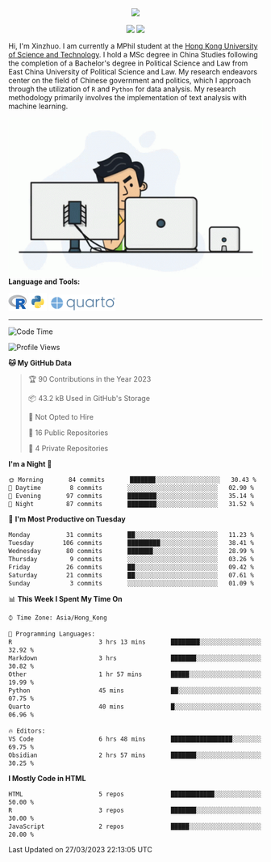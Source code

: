 <div align='center'>
<img src='https://readme-typing-svg.herokuapp.com?font=ubuntu&color=4d3900&center=true&lines=HKUST+Mphil+in+SOSC;Focus+on+China;Code+for+PoliSci'/>
</div>


<p align='center'>
<a href='mailto:carlh.stoner@gmail.com' target='_blank'>
        <img src='https://img.shields.io/badge/Gmail-D14836?style=for-the-badge&logo=gmail&logoColor=white'/></a>
 <a href='https://www.linkedin.com/in/xinzhuo-huang-5161011ba/' target='_blank'>
        <img src='https://img.shields.io/badge/linkedin%20-%230077B5.svg?&style=for-the-badge&logo=linkedin&logoColor=white'/>
    </a>
    </p>
    
Hi, I'm Xinzhuo. I am currently a MPhil student at the [Hong Kong University of Science and Technology](https://sosc.hkust.edu.hk/node/613). I hold a MSc degree in China Studies following the completion of a Bachelor's degree in Political Science and Law from East China University of Political Science and Law. My research endeavors center on the field of Chinese government and politics, which I approach through the utilization of `R` and `Python` for data analysis. My research methodology primarily involves the implementation of text analysis with machine learning.




<img align='right' src="https://github.com/xinzhuohkust/xinzhuohkust/blob/main/programmer.gif" width="590">




**Language and Tools:**  

<code><img height="36" src="https://raw.githubusercontent.com/github/explore/80688e429a7d4ef2fca1e82350fe8e3517d3494d/topics/r/r.png"></code>
<code><img height="36" src="https://raw.githubusercontent.com/github/explore/80688e429a7d4ef2fca1e82350fe8e3517d3494d/topics/python/python.png"></code>
<code><img height="32" src="https://github.com/quarto-dev/quarto-r/blob/main/man/figures/quarto.png"></code>

---
<!--START_SECTION:waka-->
![Code Time](http://img.shields.io/badge/Code%20Time-229%20hrs%2052%20mins-blue)

![Profile Views](http://img.shields.io/badge/Profile%20Views-22-blue)

**🐱 My GitHub Data** 

> 🏆 90 Contributions in the Year 2023
 > 
> 📦 43.2 kB Used in GitHub's Storage 
 > 
> 🚫 Not Opted to Hire
 > 
> 📜 16 Public Repositories 
 > 
> 🔑 4 Private Repositories  
 > 
**I'm a Night 🦉** 

```text
🌞 Morning       84 commits       ███████░░░░░░░░░░░░░░░░░░   30.43 % 
🌆 Daytime        8 commits       ░░░░░░░░░░░░░░░░░░░░░░░░░   02.90 % 
🌃 Evening       97 commits       ████████░░░░░░░░░░░░░░░░░   35.14 % 
🌙 Night         87 commits       ████████░░░░░░░░░░░░░░░░░   31.52 % 

```
📅 **I'm Most Productive on Tuesday** 

```text
Monday          31 commits       ██░░░░░░░░░░░░░░░░░░░░░░░   11.23 % 
Tuesday        106 commits       █████████░░░░░░░░░░░░░░░░   38.41 % 
Wednesday       80 commits       ███████░░░░░░░░░░░░░░░░░░   28.99 % 
Thursday         9 commits       ░░░░░░░░░░░░░░░░░░░░░░░░░   03.26 % 
Friday          26 commits       ██░░░░░░░░░░░░░░░░░░░░░░░   09.42 % 
Saturday        21 commits       ██░░░░░░░░░░░░░░░░░░░░░░░   07.61 % 
Sunday           3 commits       ░░░░░░░░░░░░░░░░░░░░░░░░░   01.09 % 

```


📊 **This Week I Spent My Time On** 

```text
⌚︎ Time Zone: Asia/Hong_Kong

💬 Programming Languages: 
R                        3 hrs 13 mins       ████████░░░░░░░░░░░░░░░░░   32.92 % 
Markdown                 3 hrs               ███████░░░░░░░░░░░░░░░░░░   30.82 % 
Other                    1 hr 57 mins        █████░░░░░░░░░░░░░░░░░░░░   19.99 % 
Python                   45 mins             ██░░░░░░░░░░░░░░░░░░░░░░░   07.75 % 
Quarto                   40 mins             █░░░░░░░░░░░░░░░░░░░░░░░░   06.96 % 

🔥 Editors: 
VS Code                  6 hrs 48 mins       █████████████████░░░░░░░░   69.75 % 
Obsidian                 2 hrs 57 mins       ███████░░░░░░░░░░░░░░░░░░   30.25 % 

```

**I Mostly Code in HTML** 

```text
HTML                     5 repos             ████████████░░░░░░░░░░░░░   50.00 % 
R                        3 repos             ███████░░░░░░░░░░░░░░░░░░   30.00 % 
JavaScript               2 repos             █████░░░░░░░░░░░░░░░░░░░░   20.00 % 

```



 Last Updated on 27/03/2023 22:13:05 UTC
<!--END_SECTION:waka-->
    
    
    
    
    
    
    
    

